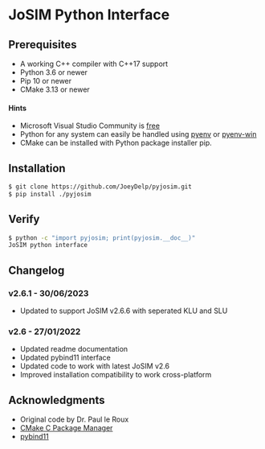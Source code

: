 # JoSIM Python Interface
## Prerequisites
- A working C++ compiler with C++17 support
- Python 3.6 or newer
- Pip 10 or newer
- CMake 3.13 or newer

#### Hints
- Microsoft Visual Studio Community is [free](https://visualstudio.microsoft.com/vs/community/)
- Python for any system can easily be handled using [pyenv](https://github.com/pyenv/pyenv) or [pyenv-win](https://github.com/pyenv-win/pyenv-win)
- CMake can be installed with Python package installer pip.

## Installation
```bash
$ git clone https://github.com/JoeyDelp/pyjosim.git
$ pip install ./pyjosim
```

## Verify
```bash
$ python -c "import pyjosim; print(pyjosim.__doc__)"
JoSIM python interface
```

## Changelog
### v2.6.1 - 30/06/2023
- Updated to support JoSIM v2.6.6 with seperated KLU and SLU

### v2.6 - 27/01/2022
- Updated readme documentation
- Updated pybind11 interface
- Updated code to work with latest JoSIM v2.6
- Improved installation compatibility to work cross-platform

## Acknowledgments
- Original code by Dr. Paul le Roux
- [CMake C Package Manager](https://github.com/cpm-cmake/CPM.cmake)
- [pybind11](https://github.com/pybind/pybind11)